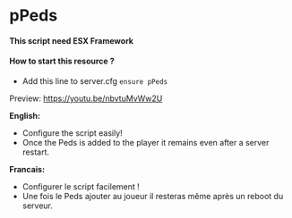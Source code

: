 # pPeds

#### This script need ESX Framework

#### How to start this resource ?
   - Add this line to server.cfg `ensure pPeds`

Preview: https://youtu.be/nbvtuMvWw2U

__English:__
   - Configure the script easily!
   - Once the Peds is added to the player it remains even after a server restart.

__Francais:__
   - Configurer le script facilement !
   - Une fois le Peds ajouter au joueur il resteras même après un reboot du serveur.
